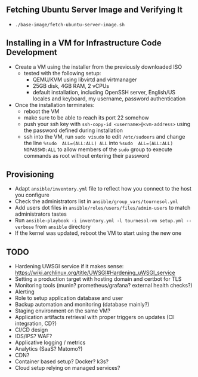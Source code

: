 ## Fetching Ubuntu Server Image and Verifying It
- `./base-image/fetch-ubuntu-server-image.sh`

## Installing in a VM for Infrastructure Code Development
- Create a VM using the installer from the previously downloaded ISO
    * tested with the following setup:
        + QEMU/KVM using libvirtd and virtmanager
        + 25GB disk, 4GB RAM, 2 vCPUs
        + default installation, including OpenSSH server, English/US locales and keyboard, my username, password authentication
- Once the installation terminates:
    * reboot the VM
    * make sure to be able to reach its port 22 somehow
    * push your ssh key with `ssh-copy-id <username>@<vm-address>` using the password defined during installation
    * ssh into the VM, run `sudo visudo` to edit `/etc/sudoers` and change the line `%sudo	ALL=(ALL:ALL) ALL` into `%sudo	ALL=(ALL:ALL) NOPASSWD:ALL` to allow members of the `sudo` group to execute commands as root without entering their password

## Provisioning
- Adapt `ansible/inventory.yml` file to reflect how you connect to the host you configure
- Check the administrators list in `ansible/group_vars/tournesol.yml`
- Add users dot files in `ansible/roles/users/files/admin-users` to match administrators tastes
- Run `ansible-playbook -i inventory.yml -l tournesol-vm setup.yml --verbose` from `ansible` directory
- If the kernel was updated, reboot the VM to start using the new one

## TODO
- Hardening UWSGI service if it makes sense: https://wiki.archlinux.org/title/UWSGI#Hardening_uWSGI_service
- Setting a production target with hosting domain and certbot for TLS
- Monitoring tools (munin? prometheus/grafana? external health checks?)
- Alerting
- Role to setup application database and user
- Backup automation and monitoring (database mainly?)
- Staging environment on the same VM?
- Application artifacts retrieval with proper triggers on updates (CI integration, CD?)
- CI/CD design
- IDS/IPS? WAF?
- Applicative logging / metrics
- Analytics (SaaS? Matomo?)
- CDN?
- Container based setup? Docker? k3s?
- Cloud setup relying on managed services?
